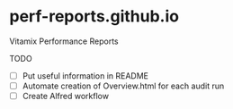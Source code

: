 # perf-reports.github.io
Vitamix Performance Reports

TODO
- [ ] Put useful information in README
- [ ] Automate creation of Overview.html for each audit run
- [ ] Create Alfred workflow

